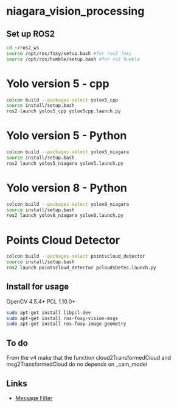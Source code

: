 # niagara_vision_processing
 

  ## Set up ROS2
```bash
cd ~/ros2_ws
source /opt/ros/foxy/setup.bash #for ros2 foxy
source /opt/ros/humble/setup.bash #for ro2 humble
```

# Yolo version 5 - cpp
```bash
colcon build --packages-select yolov5_cpp
source install/setup.bash
ros2 launch yolov5_cpp yolov5cpp.launch.py
```
# Yolo version 5 - Python
```bash
colcon build --packages-select yolov5_niagara
source install/setup.bash
ros2 launch yolov5_niagara yolov5.launch.py
```
# Yolo version 8 - Python
```bash
colcon build --packages-select yolov8_niagara
source install/setup.bash
ros2 launch yolov8_niagara yolov8.launch.py
```
# Points Cloud Detector
```bash
colcon build --packages-select pointscloud_detector
source install/setup.bash
ros2 launch pointscloud_detector pcloudsDetec.launch.py
```


## Install for usage
OpenCV 4.5.4+
PCL 1.10.0+

```bash
sudo apt-get install libpcl-dev
sudo apt-get install ros-foxy-vision-msgs
sudo apt-get install ros-foxy-image-geometry

```

## To do
From the v4 make that the function cloud2TransformedCloud and msg2TransformedCloud do no depends on _cam_model
## Links

 - [Message Filter](https://docs.ros.org/en/iron/Tutorials/Intermediate/Tf2/Using-Stamped-Datatypes-With-Tf2-Ros-MessageFilter.html#build)


